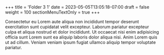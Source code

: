 +++
title = 'Folder 3 1'
date = 2023-05-05T13:05:18-07:00
draft = false
weight = 100
sectionMenuTextOnly = true
+++

Consectetur eu Lorem aute aliqua non incididunt tempor deserunt exercitation sunt cupidatat velit excepteur. Laborum pariatur excepteur culpa et aliqua nostrud et dolor incididunt. Ut occaecat nisi enim adipisicing officia sunt Lorem sunt ea aliquip laboris dolor aliqua nisi. Anim Lorem quis ut ad cillum. Veniam veniam ipsum fugiat ullamco aliquip tempor voluptate pariatur.
